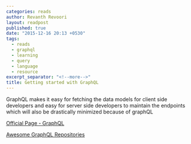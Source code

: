 ```yaml
---
categories: reads
author: Revanth Revoori
layout: readpost
published: true
date: "2015-12-16 20:13 +0530"
tags: 
  - reads
  - graphql
  - learning
  - query
  - language
  - resource
excerpt_separator: "<!--more-->"
title: Getting started with GraphQL
---
```



GraphQL makes it easy for fetching the data models for client side developers and easy for server side developers to maintain the endpoints which will also be drastically minimized because of graphQL

<a class="embedly-card" href="http://facebook.github.io/graphql/">Official Page - GraphQL  <i class="fa fa-external-link"></i></a>

<a class="embedly-card" href="https://github.com/chentsulin/awesome-graphql">Awesome GraphQL Repositories  <i class="fa fa-external-link"></i></a>
<!--more-->
